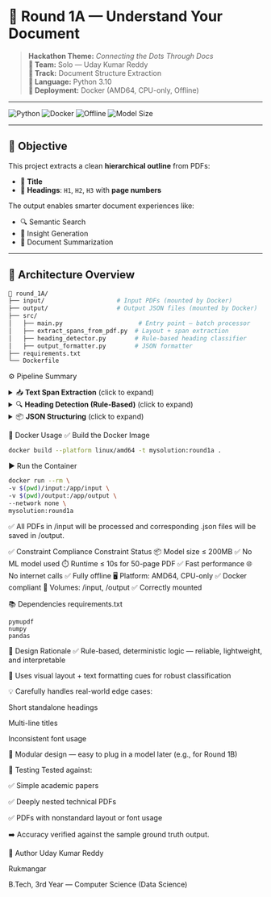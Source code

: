 # 📄 Round 1A — Understand Your Document

> **Hackathon Theme:** *Connecting the Dots Through Docs*  
> **👤 Team:** Solo — Uday Kumar Reddy  
> **🎯 Track:** Document Structure Extraction  
> **🧠 Language:** Python 3.10  
> **🐳 Deployment:** Docker (AMD64, CPU-only, Offline)

---

![Python](https://img.shields.io/badge/Python-3.10-blue)
![Docker](https://img.shields.io/badge/Docker-Ready-brightgreen)
![Offline](https://img.shields.io/badge/Network-Offline-lightgrey)
![Model Size](https://img.shields.io/badge/Model-None--Used-green)

---

## 🧠 Objective

This project extracts a clean **hierarchical outline** from PDFs:

- 📌 **Title**
- 📑 **Headings**: `H1`, `H2`, `H3` with **page numbers**

The output enables smarter document experiences like:

- 🔍 Semantic Search  
- 🧠 Insight Generation  
- 📄 Document Summarization

---

## 🧱 Architecture Overview

```bash
📂 round_1A/
├── input/                    # Input PDFs (mounted by Docker)
├── output/                   # Output JSON files (mounted by Docker)
├── src/
│   ├── main.py                     # Entry point — batch processor
│   ├── extract_spans_from_pdf.py  # Layout + span extraction
│   ├── heading_detector.py        # Rule-based heading classifier
│   ├── output_formatter.py        # JSON formatter
├── requirements.txt
└── Dockerfile
```

⚙️ Pipeline Summary
<details> <summary>📥 <strong>Text Span Extraction</strong> (click to expand)</summary>
Uses PyMuPDF to parse text spans.

Captures layout metadata:

Normalized font size

Bold / Italic styling

Center alignment

Indentation

Position on page

Filters out:

Tables

Page numbers

Dates / Footers / Headers

</details> <details> <summary>🔍 <strong>Heading Detection (Rule-Based)</strong> (click to expand)</summary>
Classifies spans into: Title, H1, H2, H3

Key signals used:

Font rank and size tolerance

Heading numbering (e.g., 1., 2.1.3)

Formatting cues: Bold, Centered, Title Case

Indentation and top margin heuristics

Handles edge cases:

Short unnumbered headings (Summary, Background)

Mixed layout formatting (e.g., left-aligned + bold)

</details> <details> <summary>📦 <strong>JSON Structuring</strong> (click to expand)</summary>
Deduplicates entries

Sorts by page and text order

Outputs valid JSON in the format
</details>

🐳 Docker Usage
✅ Build the Docker Image
```bash
docker build --platform linux/amd64 -t mysolution:round1a .
```
▶️ Run the Container
```bash
docker run --rm \
-v $(pwd)/input:/app/input \
-v $(pwd)/output:/app/output \
--network none \
mysolution:round1a
```
✅ All PDFs in /input will be processed and corresponding .json files will be saved in /output.

✅ Constraint Compliance
Constraint	Status
📦 Model size ≤ 200MB	✅ No ML model used
⏱️ Runtime ≤ 10s for 50-page PDF	✅ Fast performance
🌐 No internet calls	✅ Fully offline
🖥️ Platform: AMD64, CPU-only	✅ Docker compliant
📁 Volumes: /input, /output	✅ Correctly mounted

📚 Dependencies
requirements.txt
```
pymupdf
numpy
pandas
```

🧠 Design Rationale
✅ Rule-based, deterministic logic — reliable, lightweight, and interpretable

🧠 Uses visual layout + text formatting cues for robust classification

💡 Carefully handles real-world edge cases:

Short standalone headings

Multi-line titles

Inconsistent font usage

🔧 Modular design — easy to plug in a model later (e.g., for Round 1B)

🧪 Testing
Tested against:

✅ Simple academic papers

✅ Deeply nested technical PDFs

✅ PDFs with nonstandard layout or font usage

➡️ Accuracy verified against the sample ground truth output.

🙌 Author
Uday Kumar Reddy

Rukmangar

B.Tech, 3rd Year — Computer Science (Data Science)

